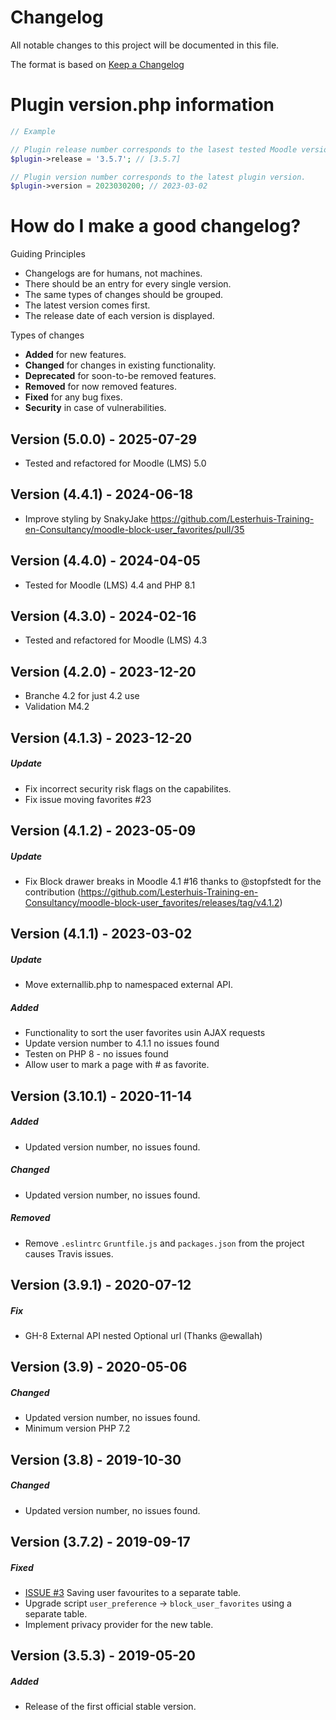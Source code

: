 # Changelog

All notable changes to this project will be documented in this file.

The format is based on [Keep a Changelog](https://keepachangelog.com/en/1.0.0/)

# Plugin version.php information

```php
// Example

// Plugin release number corresponds to the lasest tested Moodle version in which the plugin has been tested.
$plugin->release = '3.5.7'; // [3.5.7]

// Plugin version number corresponds to the latest plugin version.
$plugin->version = 2023030200; // 2023-03-02
```

# How do I make a good changelog?

Guiding Principles

* Changelogs are for humans, not machines.
* There should be an entry for every single version.
* The same types of changes should be grouped.
* The latest version comes first.
* The release date of each version is displayed.

Types of changes

* **Added** for new features.
* **Changed** for changes in existing functionality.
* **Deprecated** for soon-to-be removed features.
* **Removed** for now removed features.
* **Fixed** for any bug fixes.
* **Security** in case of vulnerabilities.

## Version (5.0.0) - 2025-07-29
- Tested and refactored for Moodle (LMS) 5.0

## Version (4.4.1) - 2024-06-18
- Improve styling by SnakyJake https://github.com/Lesterhuis-Training-en-Consultancy/moodle-block-user_favorites/pull/35

## Version (4.4.0) - 2024-04-05
- Tested for Moodle (LMS) 4.4 and PHP 8.1

## Version (4.3.0) - 2024-02-16
- Tested and refactored for Moodle (LMS) 4.3

## Version (4.2.0) - 2023-12-20
- Branche 4.2 for just 4.2 use
- Validation M4.2

## Version (4.1.3) - 2023-12-20

##### Update
- Fix incorrect security risk flags on the capabilites.
- Fix issue moving favorites #23

## Version (4.1.2) - 2023-05-09

##### Update
- Fix Block drawer breaks in Moodle 4.1 #16 thanks to @stopfstedt for the contribution (https://github.com/Lesterhuis-Training-en-Consultancy/moodle-block-user_favorites/releases/tag/v4.1.2)

## Version (4.1.1) - 2023-03-02

##### Update
- Move externallib.php to namespaced external API.

##### Added
- Functionality to sort the user favorites usin AJAX requests
- Update version number to 4.1.1 no issues found
- Testen on PHP 8 - no issues found
- Allow user to mark a page with # as favorite.

## Version (3.10.1) - 2020-11-14

##### Added
- Updated version number, no issues found.

##### Changed

- Updated version number, no issues found.

##### Removed

- Remove `.eslintrc` `Gruntfile.js` and `packages.json` from the project causes Travis issues.

## Version (3.9.1) - 2020-07-12

##### Fix

- GH-8 External API nested Optional url (Thanks @ewallah)

## Version (3.9) - 2020-05-06

##### Changed

- Updated version number, no issues found.
- Minimum version PHP 7.2

## Version (3.8) - 2019-10-30

##### Changed

- Updated version number, no issues found.

## Version (3.7.2) - 2019-09-17

##### Fixed

- [ISSUE #3](https://github.com/MFreakNL/moodle-block-user_favorites/issues/3) Saving user favourites to a separate
  table.
- Upgrade script `user_preference` -> `block_user_favorites` using a separate table.
- Implement privacy provider for the new table.

## Version (3.5.3) - 2019-05-20

##### Added

- Release of the first official stable version.
